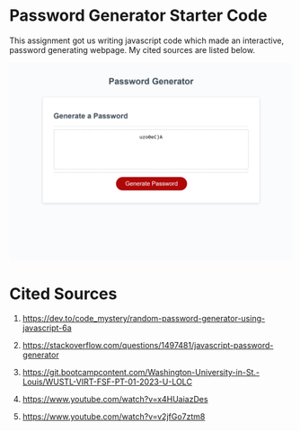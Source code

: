 # Password Generator Starter Code
This assignment got us writing javascript code which made an interactive, password generating webpage. My cited sources are listed below.

[![password-gen alt text](./Develop/gen.png)](./Develop/gen.png)

# Cited Sources
1. https://dev.to/code_mystery/random-password-generator-using-javascript-6a

2. https://stackoverflow.com/questions/1497481/javascript-password-generator 

3. https://git.bootcampcontent.com/Washington-University-in-St.-Louis/WUSTL-VIRT-FSF-PT-01-2023-U-LOLC 

4. https://www.youtube.com/watch?v=x4HUaiazDes 

5. https://www.youtube.com/watch?v=v2jfGo7ztm8 